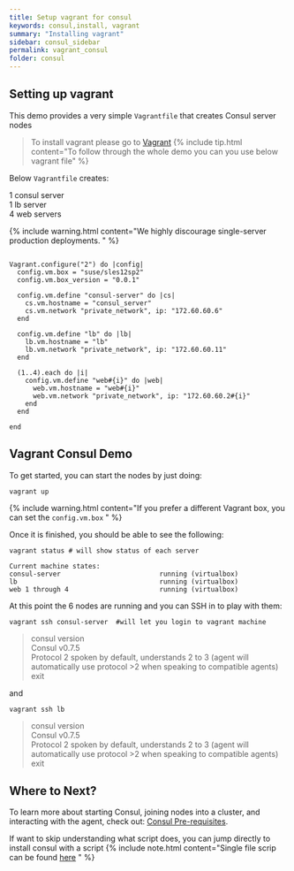 ```yaml
---
title: Setup vagrant for consul
keywords: consul,install, vagrant
summary: "Installing vagrant"
sidebar: consul_sidebar
permalink: vagrant_consul
folder: consul
---
```


## Setting up vagrant
This demo provides a very simple `Vagrantfile` that creates Consul server nodes

> To install vagrant please go to [Vagrant](https://www.vagrantup.com/downloads.html)
{% include tip.html content="To follow through the whole demo you can you use below vagrant file" %}

Below `Vagrantfile` creates:  
   
1 consul server  
1 lb server  
4 web servers  

{% include warning.html content="We highly discourage single-server production deployments.  " %}

```shell

Vagrant.configure("2") do |config|
  config.vm.box = "suse/sles12sp2"
  config.vm.box_version = "0.0.1"

  config.vm.define "consul-server" do |cs|
    cs.vm.hostname = "consul_server"
    cs.vm.network "private_network", ip: "172.60.60.6"
  end

  config.vm.define "lb" do |lb|
    lb.vm.hostname = "lb"
    lb.vm.network "private_network", ip: "172.60.60.11"
  end

  (1..4).each do |i|
    config.vm.define "web#{i}" do |web|
      web.vm.hostname = "web#{i}"
      web.vm.network "private_network", ip: "172.60.60.2#{i}"
    end
  end

end

```

## Vagrant Consul Demo
To get started, you can start the nodes by just doing:

```shell
vagrant up
```

{% include warning.html content="If you prefer a different Vagrant box, you can set the `config.vm.box` " %}

Once it is finished, you should be able to see the following:

```shell
vagrant status # will show status of each server 
```
```
Current machine states:
consul-server                         running (virtualbox)
lb                                    running (virtualbox)
web 1 through 4                       running (virtualbox)     
```

At this point the 6 nodes are running and you can SSH in to play with them:

```shell
vagrant ssh consul-server  #will let you login to vagrant machine
```


>consul version   
>Consul v0.7.5   
>Protocol 2 spoken by default, understands 2 to 3 (agent will automatically use protocol >2 when speaking to compatible agents)   
>exit   

and

```shell
vagrant ssh lb
```

>consul version  
>Consul v0.7.5  
>Protocol 2 spoken by default, understands 2 to 3 (agent will automatically use protocol >2 when speaking to compatible agents)  
>exit  


## Where to Next?

To learn more about starting Consul, joining nodes into a cluster, and
interacting with the agent, check out: [Consul Pre-requisites](consul_prerequisites).

If want to skip understanding what script does, you can jump directly to install consul with a script
{% include note.html content="Single file scrip can be found [here](consul_install) " %}